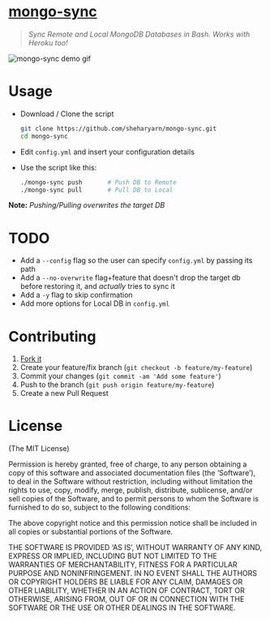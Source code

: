 [mongo-sync](https://github.com/sheharyarn/mongo-sync)
======================================================

> _Sync Remote and Local MongoDB Databases in Bash. Works with Heroku too!_


![mongo-sync demo gif](http://i.imgur.com/hg6hwLk.gif)


# Usage

- Download / Clone the script

    ```bash
    git clone https://github.com/sheharyarn/mongo-sync.git
    cd mongo-sync
    ```

- Edit `config.yml` and insert your configuration details

- Use the script like this:
	
	```bash
	./mongo-sync push		# Push DB to Remote
	./mongo-sync pull		# Pull DB to Local
	```

**Note:** *Pushing/Pulling overwrites the target DB*


# TODO

 - Add a `--config` flag so the user can specify `config.yml` by passing its path 
 - Add a `--no-overwrite` flag+feature that doesn't drop the target db before restoring it, and *actually* tries to sync it
 - Add a `-y` flag to skip confirmation
 - Add more options for Local DB in `config.yml`


# Contributing

1. [Fork it](https://github.com/sheharyarn/mongo-sync/fork)
2. Create your feature/fix branch (`git checkout -b feature/my-feature`)
3. Commit your changes (`git commit -am 'Add some feature'`)
4. Push to the branch (`git push origin feature/my-feature`)
5. Create a new Pull Request


# License

(The MIT License)

Permission is hereby granted, free of charge, to any person obtaining a copy of this software and associated documentation files (the ‘Software’), to deal in the Software without restriction, including without limitation the rights to use, copy, modify, merge, publish, distribute, sublicense, and/or sell copies of the Software, and to permit persons to whom the Software is furnished to do so, subject to the following conditions:

The above copyright notice and this permission notice shall be included in all copies or substantial portions of the Software.

THE SOFTWARE IS PROVIDED ‘AS IS’, WITHOUT WARRANTY OF ANY KIND, EXPRESS OR IMPLIED, INCLUDING BUT NOT LIMITED TO THE WARRANTIES OF MERCHANTABILITY, FITNESS FOR A PARTICULAR PURPOSE AND NONINFRINGEMENT. IN NO EVENT SHALL THE AUTHORS OR COPYRIGHT HOLDERS BE LIABLE FOR ANY CLAIM, DAMAGES OR OTHER LIABILITY, WHETHER IN AN ACTION OF CONTRACT, TORT OR OTHERWISE, ARISING FROM, OUT OF OR IN CONNECTION WITH THE SOFTWARE OR THE USE OR OTHER DEALINGS IN THE SOFTWARE.

